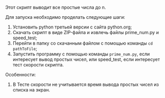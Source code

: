 Этот скрипт выводит все простые числа до n.

Для запуска необходимо проделать следующие шаги:
1. Установить python третьей версии с сайта python.org;
2. Скачать скрипт в виде ZIP-файла и извлечь файлы prime_num.py и speed_test;
3. Перейти в папку со скачанным файлом с помощью команды `cd pathToFile`;
4. Запустить программу с помощью команды `prime_num.py`, если интересует вывод простых чисел, или speed_test, если интересует тест скорости скрипта.

Особенности:
1. В Тесте скорости не учитывается время вывода простых чисел из списка на экран.
